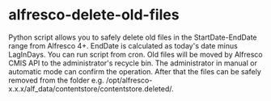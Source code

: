 # alfresco-delete-old-files

Python script allows you to safely delete old files in the StartDate-EndDate range from Alfresco 4+. EndDate is calculated as today's date minus LagInDays. You can run script from cron. Old files will be moved by Alfresco CMIS API to the administrator's recycle bin. The administrator in manual or automatic mode can confirm the operation. After that the files can be safely removed from the folder e.g. /opt/alfresco-x.x.x/alf_data/contentstore/contentstore.deleted/.
